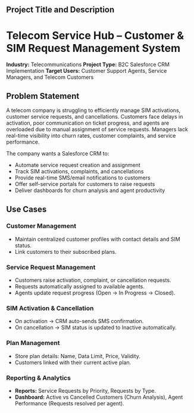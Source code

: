 ## Project Title and Description
# Telecom Service Hub – Customer & SIM Request Management System 

**Industry:** Telecommunications
**Project Type:** B2C Salesforce CRM Implementation
**Target Users:** Customer Support Agents, Service Managers, and Telecom Customers

## Problem Statement
A telecom company is struggling to efficiently manage SIM activations, customer service requests, and cancellations. Customers face delays in activation, poor communication on ticket progress, and agents are overloaded due to manual assignment of service requests. Managers lack real-time visibility into churn rates, customer complaints, and service performance.

The company wants a Salesforce CRM to:
- Automate service request creation and assignment
- Track SIM activations, complaints, and cancellations
- Provide real-time SMS/email notifications to customers
- Offer self-service portals for customers to raise requests
- Deliver dashboards for churn analysis and agent productivity

## Use Cases
### Customer Management
- Maintain centralized customer profiles with contact details and SIM status.
- Link customers to their subscribed plans.

### Service Request Management
- Customers raise activation, complaint, or cancellation requests.
- Requests automatically assigned to available agents.
- Agents update request progress (Open → In Progress → Closed).

### SIM Activation & Cancellation
- On activation → CRM auto-sends SMS confirmation.
- On cancellation → SIM status is updated to Inactive automatically.

### Plan Management
- Store plan details: Name, Data Limit, Price, Validity.
- Customers linked with their current active plan.

### Reporting & Analytics
- **Reports:** Service Requests by Priority, Requests by Type.
- **Dashboard:** Active vs Cancelled Customers (Churn Analysis), Agent Performance (Requests resolved per agent).
